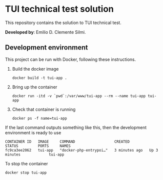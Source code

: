 # TUI technical test solution
This repository contains the solution to TUI technical test.

**Developed by**: Emilio D. Clemente Silmi.

## Development environment
This project can be run with Docker, following these instructions.
1. Build the docker image
    ```
    docker build -t tui-app .
    ```
2. Bring up the container
    ```
    docker run -itd -v `pwd`:/var/www/tui-app --rm --name tui-app tui-app
    ```  
3. Check that container is running
    ```
    docker ps -f name=tui-app
    ```
    
If the last command outputs something like this, then the development environment is ready to use
```
CONTAINER ID   IMAGE     COMMAND                  CREATED         STATUS         PORTS     NAMES
fc9ca3ee2062   tui-app   "docker-php-entrypoi…"   3 minutes ago   Up 3 minutes             tui-app
```

To stop the container
```
docker stop tui-app
```